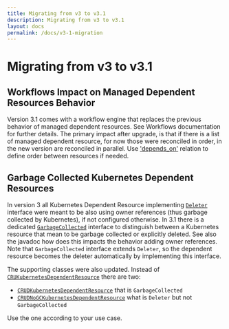 ```yaml
---
title: Migrating from v3 to v3.1
description: Migrating from v3 to v3.1
layout: docs
permalink: /docs/v3-1-migration
---
```


# Migrating from v3 to v3.1

## Workflows Impact on Managed Dependent Resources Behavior

Version 3.1 comes with a workflow engine that replaces the previous behavior of managed dependent resources.
See Workflows documentation for further details.
The primary impact after upgrade, is that if there is a list of managed dependent resource, for now those
were reconciled in order, in the new version are reconciled in parallel. Use
['depends_on'](https://github.com/java-operator-sdk/java-operator-sdk/blob/df44917ef81725c10bbcb772ab7b434d511b13b9/operator-framework-core/src/main/java/io/javaoperatorsdk/operator/api/reconciler/dependent/Dependent.java#L23-L23)
relation to define order between resources if needed.

## Garbage Collected Kubernetes Dependent Resources

In version 3 all Kubernetes Dependent Resource
implementing [`Deleter`](https://github.com/java-operator-sdk/java-operator-sdk/blob/bd063ccb7d55c110e96f24d2a10860d10aedfdb6/operator-framework-core/src/main/java/io/javaoperatorsdk/operator/api/reconciler/dependent/Deleter.java#L13-L13)
interface were meant to be also using owner references (thus garbage collected by Kubernetes),
if not configured otherwise. In 3.1 there is a
dedicated [`GarbageCollected`](https://github.com/java-operator-sdk/java-operator-sdk/blob/bd063ccb7d55c110e96f24d2a10860d10aedfdb6/operator-framework-core/src/main/java/io/javaoperatorsdk/operator/api/reconciler/dependent/GarbageCollected.java#L28-L28)
interface to distinguish between a Kubernetes resource that mean to be garbage collected or explicitly deleted.
See also the javadoc how does this impacts the behavior adding owner references.
Note that `GarbageCollected` interface extends `Deleter`, so the dependent resource becomes the deleter automatically by
implementing this interface.

The supporting classes were also updated. Instead
of [`CRUKubernetesDependentResource`](https://github.com/java-operator-sdk/java-operator-sdk/blob/d99f65a736e9180e3f6de9a4239f80e47fc653fc/operator-framework-core/src/main/java/io/javaoperatorsdk/operator/processing/dependent/kubernetes/CRUKubernetesDependentResource.java)
there are two:

- [`CRUDKubernetesDependentResource`](https://github.com/java-operator-sdk/java-operator-sdk/blob/bd063ccb7d55c110e96f24d2a10860d10aedfdb6/operator-framework-core/src/main/java/io/javaoperatorsdk/operator/processing/dependent/kubernetes/CRUDKubernetesDependentResource.java)
  that is `GarbageCollected`
- [`CRUDNoGCKubernetesDependentResource`](https://github.com/java-operator-sdk/java-operator-sdk/blob/bd063ccb7d55c110e96f24d2a10860d10aedfdb6/operator-framework-core/src/main/java/io/javaoperatorsdk/operator/processing/dependent/kubernetes/CRUDNoGCKubernetesDependentResource.java)
  what is `Deleter` but not `GarbageCollected`

Use the one according to your use case. 